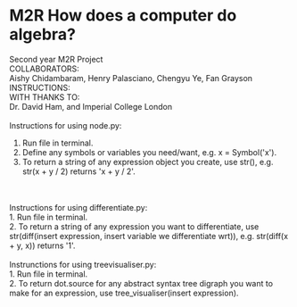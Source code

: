 # M2R How does a computer do algebra?
Second year M2R Project <br />
COLLABORATORS: <br />
Aishy Chidambaram, Henry Palasciano, Chengyu Ye, Fan Grayson <br />
INSTRUCTIONS: <br />
WITH THANKS TO: <br />
Dr. David Ham, and Imperial College London
<br />
<br />
Instructions for using node.py: <br />
1. Run file in terminal. <br />
2. Define any symbols or variables you need/want, e.g. x = Symbol('x'). <br />
3. To return a string of any expression object you create, use str(), e.g. str(x + y / 2) returns 'x + y / 2'.
<br />
<br />
Instructions for using differentiate.py: <br />
1. Run file in terminal. <br />
2. To return a string of any expression you want to differentiate, use str(diff(insert expression, insert variable we differentiate wrt)),
e.g. str(diff(x + y, x)) returns '1'.
<br />
<br />
Instrunctions for using treevisualiser.py:<br />
1. Run file in terminal. <br />
2. To return dot.source for any abstract syntax tree digraph you want to make for an expression, use tree_visualiser(insert expression).

